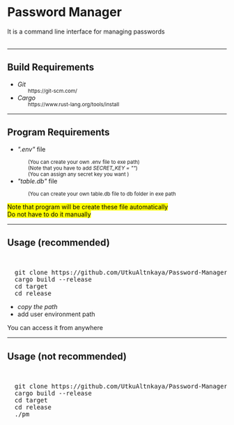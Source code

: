 <h1>Password Manager</h1>
<div>It is a command line interface for managing passwords</div>

<br>
<hr>
<h2>Build Requirements</h2>
<div>
  <ul>
    <li>
      <i>Git</i>
        <ul>
          <small><a>https://git-scm.com/</a></small>
        </ul>
    </li>
    <li>
      <i>Cargo</i>
      <ul>
        <small><a>https://www.rust-lang.org/tools/install</a></small>
      </ul>
    </li>
  </ul>
</div>

<hr>
<h2>Program Requirements</h2>
<div>
  <ul>
    <li>
      <div>
        <i>".env"</i> file
          <ul>
            <small>(You can create your own .env file to exe path)</small>
            <br>
            <small>(Note that you have to add <i>SECRET_KEY = ""</i>)</small>
            <br>
            <small>(You can assign any secret key you want )</small>
          </ul>
      </div>
    </li>
    <li>
      <div>
        <div><i>"table.db"</i> file</div>
        <ul>
          <small>(You can create your own table.db file to db folder in exe path</small>
        </ul>
      </div>
    </li>
  </ul>
  <mark>
    Note that program will be create these file automatically
    <br>
    Do not have to do it manually
  </mark>
</div>
<hr>

<h2>Usage (recommended)</h2>
<br>
<pre>
  git clone <a>https://github.com/UtkuAltnkaya/Password-Manager-Cli.git</a>
  cargo build --release
  cd target
  cd release
</pre>
<div>
  <ul>
    <li>
      <i>copy the path</i>
    </li>
    <li>
      add user environment path
    </li>
  </ul>
</div>
<div>You can access it from anywhere</div>
<hr>

<h2>Usage (not recommended)</h2>
<br>
<pre>
  git clone <a>https://github.com/UtkuAltnkaya/Password-Manager-Cli.git</a>
  cargo build --release
  cd target
  cd release
  ./pm 
</pre>

